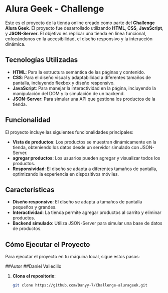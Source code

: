 # Alura Geek - Challenge

Este es el proyecto de la tienda online creado como parte del **Challenge Alura Geek**. El proyecto fue desarrollado utilizando **HTML**, **CSS**, **JavaScript**, y **JSON-Server**. 
El objetivo es replicar una tienda en línea funcional, enfocándonos en la accesibilidad, el diseño responsivo y la interacción dinámica.

## Tecnologías Utilizadas
- **HTML**: Para la estructura semántica de las páginas y contenido.
- **CSS**: Para el diseño visual y adaptabilidad a diferentes tamaños de pantalla, incluyendo flexbox y diseño responsivo.
- **JavaScript**: Para manejar la interactividad en la página, incluyendo la manipulación del DOM y la simulación de un backend.
- **JSON-Server**: Para simular una API que gestiona los productos de la tienda.

## Funcionalidad
El proyecto incluye las siguientes funcionalidades principales:

- **Vista de productos**: Los productos se muestran dinámicamente en la tienda, obteniendo los datos desde un servidor simulado con JSON-Server.
- **agregar productos**: Los usuarios pueden agregar y visualizar todos los productos.
- **Responsividad**: El diseño se adapta a diferentes tamaños de pantalla, optimizando la experiencia en dispositivos móviles.
  
## Características
- **Diseño responsivo**: El diseño se adapta a tamaños de pantalla pequeños y grandes.
- **Interactividad**: La tienda permite agregar productos al carrito y eliminar productos.
- **Backend simulado**: Utiliza JSON-Server para simular una base de datos de productos.

## Cómo Ejecutar el Proyecto
Para ejecutar el proyecto en tu máquina local, sigue estos pasos:

##Autor
##Daniel Vallecillo

1. **Clona el repositorio**:
   ```bash
   git clone https://github.com/Danyy-7/Challenge-alurageek.git
